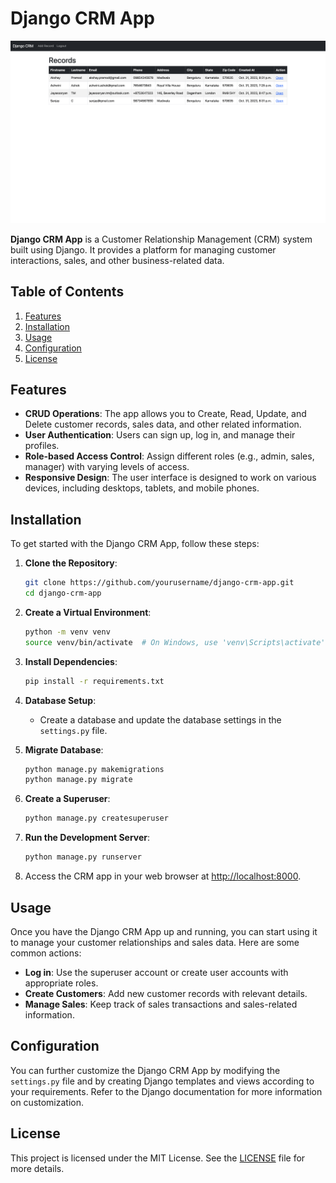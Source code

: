 # Django CRM App

![Project Home Page](dcrm/image/Thumbnail.png) <!-- You can replace this with your project logo or a relevant image -->

**Django CRM App** is a Customer Relationship Management (CRM) system built using Django. It provides a platform for managing customer interactions, sales, and other business-related data.

## Table of Contents

1. [Features](#features)
2. [Installation](#installation)
3. [Usage](#usage)
4. [Configuration](#configuration)
5. [License](#license)

## Features

- **CRUD Operations**: The app allows you to Create, Read, Update, and Delete customer records, sales data, and other related information.
- **User Authentication**: Users can sign up, log in, and manage their profiles.
- **Role-based Access Control**: Assign different roles (e.g., admin, sales, manager) with varying levels of access.
- **Responsive Design**: The user interface is designed to work on various devices, including desktops, tablets, and mobile phones.

## Installation

To get started with the Django CRM App, follow these steps:

1. **Clone the Repository**:
   ```bash
   git clone https://github.com/yourusername/django-crm-app.git
   cd django-crm-app
   ```

2. **Create a Virtual Environment**:
   ```bash
   python -m venv venv
   source venv/bin/activate  # On Windows, use 'venv\Scripts\activate'
   ```

3. **Install Dependencies**:
   ```bash
   pip install -r requirements.txt
   ```

4. **Database Setup**:
   - Create a database and update the database settings in the `settings.py` file.

5. **Migrate Database**:
   ```bash
   python manage.py makemigrations
   python manage.py migrate
   ```

6. **Create a Superuser**:
   ```bash
   python manage.py createsuperuser
   ```

7. **Run the Development Server**:
   ```bash
   python manage.py runserver
   ```

8. Access the CRM app in your web browser at [http://localhost:8000](http://localhost:8000).

## Usage

Once you have the Django CRM App up and running, you can start using it to manage your customer relationships and sales data. Here are some common actions:

- **Log in**: Use the superuser account or create user accounts with appropriate roles.
- **Create Customers**: Add new customer records with relevant details.
- **Manage Sales**: Keep track of sales transactions and sales-related information.

## Configuration

You can further customize the Django CRM App by modifying the `settings.py` file and by creating Django templates and views according to your requirements. Refer to the Django documentation for more information on customization.

## License

This project is licensed under the MIT License. See the [LICENSE](LICENSE) file for more details.
